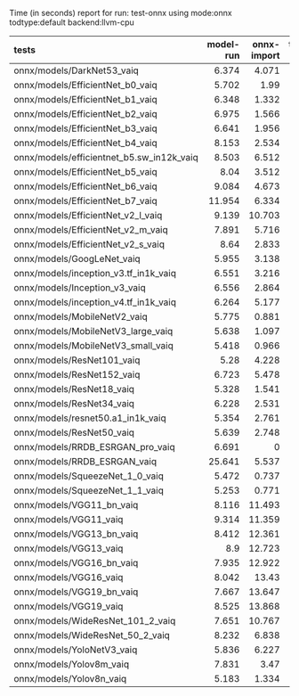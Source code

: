Time (in seconds) report for run: test-onnx using mode:onnx todtype:default backend:llvm-cpu

| tests                                     |   model-run |   onnx-import |   torch-mlir |   iree-compile |   inference |
|:------------------------------------------|------------:|--------------:|-------------:|---------------:|------------:|
| onnx/models/DarkNet53_vaiq                |       6.374 |         4.071 |            0 |          9.763 |       0.413 |
| onnx/models/EfficientNet_b0_vaiq          |       5.702 |         1.99  |            0 |         19.745 |       0.313 |
| onnx/models/EfficientNet_b1_vaiq          |       6.348 |         1.332 |            0 |         24.127 |       0.256 |
| onnx/models/EfficientNet_b2_vaiq          |       6.975 |         1.566 |            0 |         25.781 |       0.379 |
| onnx/models/EfficientNet_b3_vaiq          |       6.641 |         1.956 |            0 |         28.372 |       0.568 |
| onnx/models/EfficientNet_b4_vaiq          |       8.153 |         2.534 |            0 |         30.293 |       0.74  |
| onnx/models/efficientnet_b5.sw_in12k_vaiq |       8.503 |         6.512 |            0 |         38.453 |       1.658 |
| onnx/models/EfficientNet_b5_vaiq          |       8.04  |         3.512 |            0 |         56.038 |       2.696 |
| onnx/models/EfficientNet_b6_vaiq          |       9.084 |         4.673 |            0 |         77.14  |       3.1   |
| onnx/models/EfficientNet_b7_vaiq          |      11.954 |         6.334 |            0 |         86.796 |       5.409 |
| onnx/models/EfficientNet_v2_l_vaiq        |       9.139 |        10.703 |            0 |        104.887 |       3.139 |
| onnx/models/EfficientNet_v2_m_vaiq        |       7.891 |         5.716 |            0 |         81.422 |       3.611 |
| onnx/models/EfficientNet_v2_s_vaiq        |       8.64  |         2.833 |            0 |         58.612 |       1.944 |
| onnx/models/GoogLeNet_vaiq                |       5.955 |         3.138 |            0 |         33.266 |       0.508 |
| onnx/models/inception_v3.tf_in1k_vaiq     |       6.551 |         3.216 |            0 |         37.817 |       1.277 |
| onnx/models/Inception_v3_vaiq             |       6.556 |         2.864 |            0 |         36.149 |       0.907 |
| onnx/models/inception_v4.tf_in1k_vaiq     |       6.264 |         5.177 |            0 |         45.521 |       2.402 |
| onnx/models/MobileNetV2_vaiq              |       5.775 |         0.881 |            0 |         25.752 |       0.338 |
| onnx/models/MobileNetV3_large_vaiq        |       5.638 |         1.097 |            0 |         34.003 |       0.744 |
| onnx/models/MobileNetV3_small_vaiq        |       5.418 |         0.966 |            0 |         30.663 |       0.601 |
| onnx/models/ResNet101_vaiq                |       5.28  |         4.228 |            0 |         31.194 |       1.301 |
| onnx/models/ResNet152_vaiq                |       6.723 |         5.478 |            0 |         31.282 |       1.776 |
| onnx/models/ResNet18_vaiq                 |       5.328 |         1.541 |            0 |         12.049 |       0.437 |
| onnx/models/ResNet34_vaiq                 |       6.228 |         2.531 |            0 |         16.003 |       0.604 |
| onnx/models/resnet50.a1_in1k_vaiq         |       5.354 |         2.761 |            0 |         23.995 |       0.776 |
| onnx/models/ResNet50_vaiq                 |       5.639 |         2.748 |            0 |         25.008 |       0.842 |
| onnx/models/RRDB_ESRGAN_pro_vaiq          |       6.691 |         0     |            0 |          0     |       0     |
| onnx/models/RRDB_ESRGAN_vaiq              |      25.641 |         5.537 |            0 |         76.304 |      83.11  |
| onnx/models/SqueezeNet_1_0_vaiq           |       5.472 |         0.737 |            0 |          8.472 |       0.451 |
| onnx/models/SqueezeNet_1_1_vaiq           |       5.253 |         0.771 |            0 |         17.778 |       0.375 |
| onnx/models/VGG11_bn_vaiq                 |       8.116 |        11.493 |            0 |         10.095 |       0.345 |
| onnx/models/VGG11_vaiq                    |       9.314 |        11.359 |            0 |          9.656 |       0.37  |
| onnx/models/VGG13_bn_vaiq                 |       8.412 |        12.361 |            0 |         10.025 |       0.451 |
| onnx/models/VGG13_vaiq                    |       8.9   |        12.723 |            0 |         10.043 |       0.486 |
| onnx/models/VGG16_bn_vaiq                 |       7.935 |        12.922 |            0 |         11.383 |       0.554 |
| onnx/models/VGG16_vaiq                    |       8.042 |        13.43  |            0 |         10.789 |       0.554 |
| onnx/models/VGG19_bn_vaiq                 |       7.667 |        13.647 |            0 |         10.715 |       0.623 |
| onnx/models/VGG19_vaiq                    |       8.525 |        13.868 |            0 |         11.114 |       0.7   |
| onnx/models/WideResNet_101_2_vaiq         |       7.651 |        10.767 |            0 |         25.925 |       2.555 |
| onnx/models/WideResNet_50_2_vaiq          |       8.232 |         6.838 |            0 |         17.306 |       1.511 |
| onnx/models/YoloNetV3_vaiq                |       5.836 |         6.227 |            0 |         23.883 |       2.108 |
| onnx/models/Yolov8m_vaiq                  |       7.831 |         3.47  |            0 |         23.263 |       1.905 |
| onnx/models/Yolov8n_vaiq                  |       5.183 |         1.334 |            0 |         34.396 |       0.973 |
